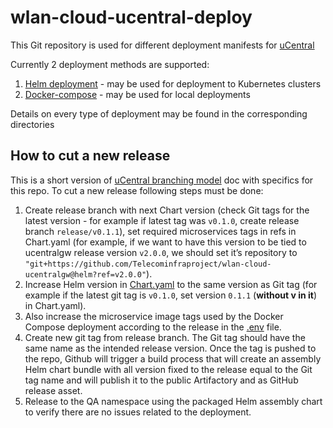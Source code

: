 # wlan-cloud-ucentral-deploy

This Git repository is used for different deployment manifests for [uCentral](https://openwifi.tip.build/v/2.0.0/)

Currently 2 deployment methods are supported:

1. [Helm deployment](chart) - may be used for deployment to Kubernetes clusters
2. [Docker-compose](docker-compose) - may be used for local deployments

Details on every type of deployment may be found in the corresponding directories

## How to cut a new release

This is a short version of [uCentral branching model](https://telecominfraproject.atlassian.net/wiki/spaces/WIFI/pages/1416364078/uCentral+branching+model) doc with specifics for this repo. To cut a new release following steps must be done:

1. Create release branch with next Chart version (check Git tags for the latest version - for example if latest tag was `v0.1.0`, create release branch `release/v0.1.1`), set required microservices tags in refs in Chart.yaml (for example, if we want to have this version to be tied to ucentralgw release version `v2.0.0`, we should set it’s repository to `"git+https://github.com/Telecominfraproject/wlan-cloud-ucentralgw@helm?ref=v2.0.0"`).
2. Increase Helm version in [Chart.yaml](./chart/Chart.yaml) to the same version as Git tag (for example if the latest git tag is `v0.1.0`, set version `0.1.1` (**without v in it**) in Chart.yaml).
3. Also increase the microservice image tags used by the Docker Compose deployment according to the release in the [.env](./docker-compose/.env) file.
4. Create new git tag from release branch. The Git tag should have the same name as the intended release version. Once the tag is pushed to the repo, Github will trigger a build process that will create an assembly Helm chart bundle with all version fixed to the release equal to the Git tag name and will publish it to the public Artifactory and as GitHub release asset.
5. Release to the QA namespace using the packaged Helm assembly chart to verify there are no issues related to the deployment.
